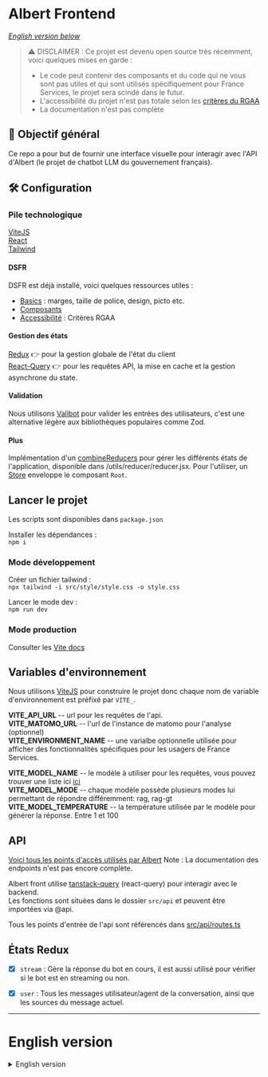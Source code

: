 # Albert Frontend
*[English version below](#english-version)*
> ⚠️ DISCLAIMER :
> Ce projet est devenu open source très récemment, voici quelques mises en garde :
> - Le code peut contenir des composants et du code qui ne vous sont pas utiles et qui sont utilisés spécifiquement pour France Services, le projet sera scindé dans le futur.
> - L'accessibilité du projet n'est pas totale selon les [critères du RGAA](https://accessibilite.numerique.gouv.fr/)
> - La documentation n'est pas complète

## 🎯 Objectif général

Ce repo a pour but de fournir une interface visuelle pour interagir avec l'API d'Albert (le projet de chatbot LLM du gouvernement français).
## 🛠️ Configuration

### Pile technologique

[ViteJS](https://vitejs.dev/)  
[React](https://react.dev/)  
[Tailwind](https://tailwindcss.com/)
#### DSFR

DSFR est déjà installé, voici quelques ressources utiles :
- [Basics](https://www.systeme-de-design.gouv.fr/) : marges, taille de police, design, picto etc.
- [Composants](https://components.react-dsfr.codegouv.studio/)
- [Accessibilité](https://accessibilite.numerique.gouv.fr/) : Critères RGAA
#### Gestion des états

[Redux](https://redux.js.org/) 👉 pour la gestion globale de l'état du client  
[React-Query](https://tanstack.com/query/latest) 👉 pour les requêtes API, la mise en cache et la gestion asynchrone du state.  


#### Validation

Nous utilisons [Valibot](https://valibot.dev) pour valider les entrées des utilisateurs, c'est une alternative légère aux bibliothèques populaires comme Zod.

#### Plus
Implémentation d'un [combineReducers](https://redux.js.org/api/combinereducers) pour gérer les différents états de l'application, disponible dans /utils/reducer/reducer.jsx. Pour l'utiliser, un [Store](https://redux.js.org/api/store) enveloppe le composant ``Root``.  

## Lancer le projet

Les scripts sont disponibles dans `package.json`

Installer les dépendances :  
`npm i`

### Mode développement

Créer un fichier tailwind :  
`npx tailwind -i src/style/style.css -o style.css`

Lancer le mode dev :  
`npm run dev`

### Mode production
Consulter les [Vite docs](https://vitejs.dev/guide/static-deploy.html)

## Variables d'environnement

Nous utilisons [ViteJS](https://vitejs.dev/) pour construire le projet donc chaque nom de variable d'environnement est préfixé par `VITE_`.

**VITE_API_URL** -- url pour les requêtes de l'api.  
**VITE_MATOMO_URL** -- l'url de l'instance de matomo pour l'analyse (optionnel)  
**VITE_ENVIRONMENT_NAME** -- une varialbe optionnelle utilisée pour afficher des fonctionnalités spécifiques pour les usagers de France Services.  

**VITE_MODEL_NAME** -- le modèle à utiliser pour les requêtes, vous pouvez trouver une liste ici [ici](https://huggingface.co/AgentPublic)  
**VITE_MODEL_MODE** -- chaque modèle possède plusieurs modes lui permettant de répondre différemment: rag, rag-gt
**VITE_MODEL_TEMPERATURE** -- la température utilisée par le modèle pour générer la réponse. Entre 1 et 100

 ## API 

[Voici tous les points d'accès utilisés par Albert](https://albert.etalab.gouv.fr/api/v2/docs#/)
Note : La documentation des endpoints n'est pas encore complète.

Albert front utilise [tanstack-query](https://tanstack.com/query/latest/docs/framework/react/overview) (react-query) pour interagir avec le backend.  
Les fonctions sont situées dans le dossier `src/api` et peuvent être importées via @api.

Tous les points d'entrée de l'api sont référencés dans [src/api/routes.ts](src/api/routes.ts)


## États Redux
- [x] ``stream`` : Gère la réponse du bot en cours, il est aussi utilisé pour vérifier si le bot est en streaming ou non.
- [x] ``user`` : Tous les messages utilisateur/agent de la conversation, ainsi que les sources du message actuel. 



---

# English version

<details>
  <summary>English version</summary>

> ⚠️ DISCLAIMER:
> This project went open source very recently, here are some caveats:
> - The code might contain components and code that are of no use to you and that are used specifically for France Services, the project will be splitted in the future.
> - The Accessibility of the project is not total according to the [RGAA criterias](https://accessibilite.numerique.gouv.fr/)
> - The documentation is not complete

## 🎯 General objective

This repo aims to provide a visual interface to interact with Albert's (the French governement's LLM chatbot project) API
## 🛠️ Configuration

### Tech stack

[ViteJS](https://vitejs.dev/)  
[React](https://react.dev/)  
[Tailwind](https://tailwindcss.com/)
#### DSFR

DSFR is already installed, here are some useful resources:
- [Basics](https://www.systeme-de-design.gouv.fr/): margins, font size, design, picto etc.
- [Components](https://components.react-dsfr.codegouv.studio/)
- [Accessibility](https://accessibilite.numerique.gouv.fr/): RGAA criterias
#### State management

[Redux](https://redux.js.org/) 👉 for global client state management  
[React-Query](https://tanstack.com/query/latest) 👉 for querying, caching and async state management  


#### Validation

We use [Valibot](https://valibot.dev) to validate users input, this is a lightweight alternative to popular libraries like Zod.


#### More
Implementation of a [combineReducers](https://redux.js.org/api/combinereducers) to manage the application's various states, available in /utils/reducer/reducer.jsx. To use it, a [Store](https://redux.js.org/api/store) wraps the ``Root`` component.  

## Launch project

Scripts are available in `package.json`

Install dependencies:  
`npm i`

### Dev mode

Create tailwind file:  
`npx tailwind -i src/style/style.css -o style.css`

Launch dev mode:  
`npm run dev`

### Production mode
Check out the [Vite docs](https://vitejs.dev/guide/static-deploy.html)

## Environment variables

We are using [ViteJS](https://vitejs.dev/) to build the project so every env variable name is prefixed with `VITE_`.

**VITE_API_URL** -- url for api queries.  
**VITE_MATOMO_URL** -- the url to the matomo instance for analytics (optionnal)  
**VITE_ENVIRONMENT_NAME** -- and extra variable currently used to display different features in the UI for FranceServices.  

**VITE_MODEL_NAME** -- the model to use for queries, you can find a list in [here](https://huggingface.co/AgentPublic)  
**VITE_MODEL_MODE** -- model mode for instance 'rag'  
**VITE_MODEL_TEMPERATURE** -- the temperature used by the model to generate the response. between 1 and 100  

## API 

[Here are all the endpoints used by Albert.](https://albert.etalab.gouv.fr/api/v2/docs#/)
Note: The endpoints documentation is not complete yet

Albert front uses [tanstack-query](https://tanstack.com/query/latest/docs/framework/react/overview) (react-query) to interact with the backend.  
Functions are located in the `src/api` folder and can be importe via @api.

All the api's endpoints are referenced in [src/api/routes.ts](src/api/routes.ts)


## Redux states
- [x] ``stream``: Handles the current bot's response, it is also used to check if the bot is streaming or not.
- [x] ``user``: current chat and stream ids, message history
</details>

